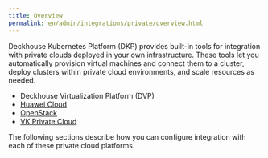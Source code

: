 ```yaml
---
title: Overview
permalink: en/admin/integrations/private/overview.html
---
```


Deckhouse Kubernetes Platform (DKP) provides built-in tools for integration with private clouds deployed in your own infrastructure.
These tools let you automatically provision virtual machines and connect them to a cluster,
deploy clusters within private cloud environments, and scale resources as needed.

- Deckhouse Virtualization Platform (DVP)
- [Huawei Cloud](./huaweicloud/huawei-authorization.html)
- [OpenStack](./openstack/connection-and-authorization.html)
- [VK Private Cloud](./vk/connection-and-authorization.html)

The following sections describe how you can configure integration with each of these private cloud platforms.
